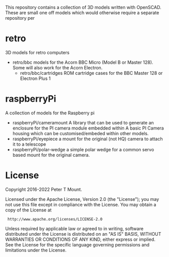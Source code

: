 This repository contains a collection of 3D models written with OpenSCAD.
These are small one off models which would otherwise require a separate repository per

# retro

3D models for retro computers
* retro/bbc models for the Acorn BBC Micro (Model B or Master 128).
Some will also work for the Acorn Electron.
  * retro/bbc/cartridges ROM cartridge cases for the BBC Master 128 or Electron Plus 1

# raspberryPi

A collection of models for the Raspberry pi

* raspberryPi/cameramount
A library that can be used to generate an enclosure for the PI camera module embedded within 
A basic PI Camera housing which can be customised/embeded within other models.
* raspberryPi/eyepiece a mount for the original (not HQ) camera to attach it to a telescope
* raspberryPi/polar-wedge a simple polar wedge for a common servo based mount for the original camera.

# License

Copyright 2016-2022 Peter T Mount.

Licensed under the Apache License, Version 2.0 (the "License");
you may not use this file except in compliance with the License.
You may obtain a copy of the License at

     http://www.apache.org/licenses/LICENSE-2.0

Unless required by applicable law or agreed to in writing, software
distributed under the License is distributed on an "AS IS" BASIS,
WITHOUT WARRANTIES OR CONDITIONS OF ANY KIND, either express or implied.
See the License for the specific language governing permissions and
limitations under the License.
